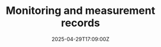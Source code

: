 ---
title: Monitoring and measurement records
linkTitle: Monitoring and measurement records
date: '2025-04-29T17:09:00Z'
weight: 1
description: No content
draft: false
ref: monitoring-and-measurement-records
---